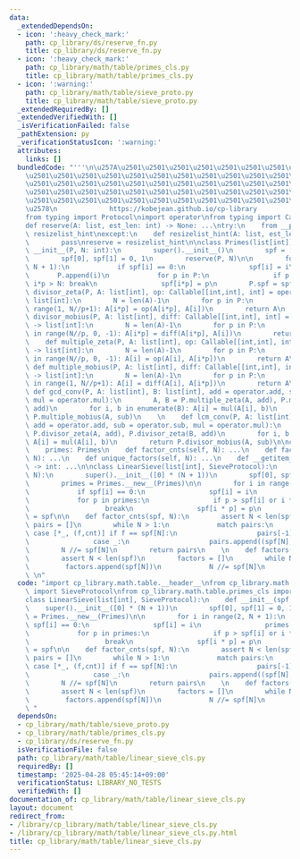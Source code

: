 ```yaml
---
data:
  _extendedDependsOn:
  - icon: ':heavy_check_mark:'
    path: cp_library/ds/reserve_fn.py
    title: cp_library/ds/reserve_fn.py
  - icon: ':heavy_check_mark:'
    path: cp_library/math/table/primes_cls.py
    title: cp_library/math/table/primes_cls.py
  - icon: ':warning:'
    path: cp_library/math/table/sieve_proto.py
    title: cp_library/math/table/sieve_proto.py
  _extendedRequiredBy: []
  _extendedVerifiedWith: []
  _isVerificationFailed: false
  _pathExtension: py
  _verificationStatusIcon: ':warning:'
  attributes:
    links: []
  bundledCode: "'''\n\u257A\u2501\u2501\u2501\u2501\u2501\u2501\u2501\u2501\u2501\u2501\
    \u2501\u2501\u2501\u2501\u2501\u2501\u2501\u2501\u2501\u2501\u2501\u2501\u2501\
    \u2501\u2501\u2501\u2501\u2501\u2501\u2501\u2501\u2501\u2501\u2501\u2501\u2501\
    \u2501\u2501\u2501\u2501\u2501\u2501\u2501\u2501\u2501\u2501\u2501\u2501\u2501\
    \u2501\u2501\u2501\u2501\u2501\u2501\u2501\u2501\u2501\u2501\u2501\u2501\u2501\
    \u2578\n             https://kobejean.github.io/cp-library               \n'''\n\
    from typing import Protocol\nimport operator\nfrom typing import Callable\n\n\n\
    def reserve(A: list, est_len: int) -> None: ...\ntry:\n    from __pypy__ import\
    \ resizelist_hint\nexcept:\n    def resizelist_hint(A: list, est_len: int):\n\
    \        pass\nreserve = resizelist_hint\n\nclass Primes(list[int]):\n    def\
    \ __init__(P, N: int):\n        super().__init__()\n        spf = [0] * (N + 1)\n\
    \        spf[0], spf[1] = 0, 1\n        reserve(P, N)\n\n        for i in range(2,\
    \ N + 1):\n            if spf[i] == 0:\n                spf[i] = i\n         \
    \       P.append(i)\n            for p in P:\n                if p > spf[i] or\
    \ i*p > N: break\n                spf[i*p] = p\n        P.spf = spf\n\n    def\
    \ divisor_zeta(P, A: list[int], op: Callable[[int,int], int] = operator.add) ->\
    \ list[int]:\n        N = len(A)-1\n        for p in P:\n            for i in\
    \ range(1, N//p+1): A[i*p] = op(A[i*p], A[i])\n        return A\n    \n    def\
    \ divisor_mobius(P, A: list[int], diff: Callable[[int,int], int] = operator.sub)\
    \ -> list[int]:\n        N = len(A)-1\n        for p in P:\n            for i\
    \ in range(N//p, 0, -1): A[i*p] = diff(A[i*p], A[i])\n        return A\n    \n\
    \    def multiple_zeta(P, A: list[int], op: Callable[[int,int], int] = operator.add)\
    \ -> list[int]:\n        N = len(A)-1\n        for p in P:\n            for i\
    \ in range(N//p, 0, -1): A[i] = op(A[i], A[i*p])\n        return A\n    \n   \
    \ def multiple_mobius(P, A: list[int], diff: Callable[[int,int], int] = operator.sub)\
    \ -> list[int]:\n        N = len(A)-1\n        for p in P:\n            for i\
    \ in range(1, N//p+1): A[i] = diff(A[i], A[i*p])\n        return A\n    \n   \
    \ def gcd_conv(P, A: list[int], B: list[int], add = operator.add, sub = operator.sub,\
    \ mul = operator.mul):\n        A, B = P.multiple_zeta(A, add), P.multiple_zeta(B,\
    \ add)\n        for i, b in enumerate(B): A[i] = mul(A[i], b)\n        return\
    \ P.multiple_mobius(A, sub)\n    \n    def lcm_conv(P, A: list[int], B: list[int],\
    \ add = operator.add, sub = operator.sub, mul = operator.mul):\n        A, B =\
    \ P.divisor_zeta(A, add), P.divisor_zeta(B, add)\n        for i, b in enumerate(B):\
    \ A[i] = mul(A[i], b)\n        return P.divisor_mobius(A, sub)\n\nclass SieveProtocol(Protocol):\n\
    \    primes: Primes\n    def factor_cnts(self, N): ...\n    def factors(self,\
    \ N): ...\n    def unique_factors(self, N): ...\n    def __getitem__(self, key)\
    \ -> int: ...\n\nclass LinearSieve(list[int], SieveProtocol):\n    def __init__(spf,\
    \ N):\n        super().__init__([0] * (N + 1))\n        spf[0], spf[1] = 0, 1\n\
    \        primes = Primes.__new__(Primes)\n\n        for i in range(2, N + 1):\n\
    \            if spf[i] == 0:\n                spf[i] = i\n                primes.append(i)\n\
    \            for p in primes:\n                if p > spf[i] or i * p > N:\n \
    \                   break\n                spf[i * p] = p\n        spf.primes\
    \ = spf\n\n    def factor_cnts(spf, N):\n        assert N < len(spf)\n       \
    \ pairs = []\n        while N > 1:\n            match pairs:\n               \
    \ case [*_, (f,cnt)] if f == spf[N]:\n                    pairs[-1] = (f,cnt+1)\n\
    \                case _:\n                    pairs.append((spf[N], 1))\n    \
    \        N //= spf[N]\n        return pairs\n    \n    def factors(spf, N):\n\
    \        assert N < len(spf)\n        factors = []\n        while N > 1:\n   \
    \         factors.append(spf[N])\n            N //= spf[N]\n        return factors\n\
    \ \n"
  code: "import cp_library.math.table.__header__\nfrom cp_library.math.table.sieve_proto\
    \ import SieveProtocol\nfrom cp_library.math.table.primes_cls import Primes\n\n\
    class LinearSieve(list[int], SieveProtocol):\n    def __init__(spf, N):\n    \
    \    super().__init__([0] * (N + 1))\n        spf[0], spf[1] = 0, 1\n        primes\
    \ = Primes.__new__(Primes)\n\n        for i in range(2, N + 1):\n            if\
    \ spf[i] == 0:\n                spf[i] = i\n                primes.append(i)\n\
    \            for p in primes:\n                if p > spf[i] or i * p > N:\n \
    \                   break\n                spf[i * p] = p\n        spf.primes\
    \ = spf\n\n    def factor_cnts(spf, N):\n        assert N < len(spf)\n       \
    \ pairs = []\n        while N > 1:\n            match pairs:\n               \
    \ case [*_, (f,cnt)] if f == spf[N]:\n                    pairs[-1] = (f,cnt+1)\n\
    \                case _:\n                    pairs.append((spf[N], 1))\n    \
    \        N //= spf[N]\n        return pairs\n    \n    def factors(spf, N):\n\
    \        assert N < len(spf)\n        factors = []\n        while N > 1:\n   \
    \         factors.append(spf[N])\n            N //= spf[N]\n        return factors\n\
    \ "
  dependsOn:
  - cp_library/math/table/sieve_proto.py
  - cp_library/math/table/primes_cls.py
  - cp_library/ds/reserve_fn.py
  isVerificationFile: false
  path: cp_library/math/table/linear_sieve_cls.py
  requiredBy: []
  timestamp: '2025-04-28 05:45:14+09:00'
  verificationStatus: LIBRARY_NO_TESTS
  verifiedWith: []
documentation_of: cp_library/math/table/linear_sieve_cls.py
layout: document
redirect_from:
- /library/cp_library/math/table/linear_sieve_cls.py
- /library/cp_library/math/table/linear_sieve_cls.py.html
title: cp_library/math/table/linear_sieve_cls.py
---
```

